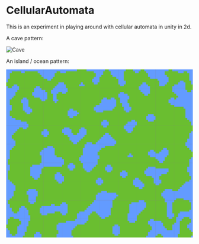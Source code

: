 # CellularAutomata

This is an experiment in playing around with cellular automata in unity in 2d.

A cave pattern:

![Cave](https://github.com/frederickjjoubert/CellularAutomata/blob/main/Documentation/Cave.PNGg)

An island / ocean pattern:

![Land](https://github.com/frederickjjoubert/CellularAutomata/blob/main/Documentation/Land.PNG)
